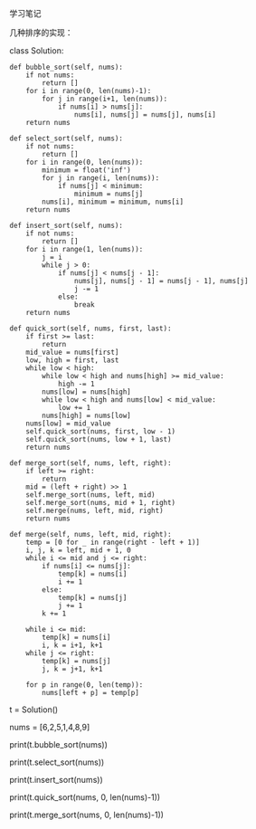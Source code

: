 学习笔记

几种排序的实现：

class Solution:

    def bubble_sort(self, nums):
        if not nums:
            return []
        for i in range(0, len(nums)-1):
            for j in range(i+1, len(nums)):
                if nums[i] > nums[j]:
                    nums[i], nums[j] = nums[j], nums[i]
        return nums

    def select_sort(self, nums):
        if not nums:
            return []
        for i in range(0, len(nums)):
            minimum = float('inf')
            for j in range(i, len(nums)):
                if nums[j] < minimum:
                    minimum = nums[j]
            nums[i], minimum = minimum, nums[i]
        return nums

    def insert_sort(self, nums):
        if not nums:
            return []
        for i in range(1, len(nums)):
            j = i
            while j > 0:
                if nums[j] < nums[j - 1]:
                    nums[j], nums[j - 1] = nums[j - 1], nums[j]
                    j -= 1
                else:
                    break
        return nums

    def quick_sort(self, nums, first, last):
        if first >= last:
            return
        mid_value = nums[first]
        low, high = first, last
        while low < high:
            while low < high and nums[high] >= mid_value:
                high -= 1
            nums[low] = nums[high]
            while low < high and nums[low] < mid_value:
                low += 1
            nums[high] = nums[low]
        nums[low] = mid_value
        self.quick_sort(nums, first, low - 1)
        self.quick_sort(nums, low + 1, last)
        return nums

    def merge_sort(self, nums, left, right):
        if left >= right:
            return
        mid = (left + right) >> 1
        self.merge_sort(nums, left, mid)
        self.merge_sort(nums, mid + 1, right)
        self.merge(nums, left, mid, right)
        return nums

    def merge(self, nums, left, mid, right):
        temp = [0 for _ in range(right - left + 1)]
        i, j, k = left, mid + 1, 0
        while i <= mid and j <= right:
            if nums[i] <= nums[j]:
                temp[k] = nums[i]
                i += 1
            else:
                temp[k] = nums[j]
                j += 1
            k += 1

        while i <= mid:
            temp[k] = nums[i]
            i, k = i+1, k+1
        while j <= right:
            temp[k] = nums[j]
            j, k = j+1, k+1

        for p in range(0, len(temp)):
            nums[left + p] = temp[p]

t = Solution()

nums = [6,2,5,1,4,8,9]

print(t.bubble_sort(nums))

print(t.select_sort(nums))

print(t.insert_sort(nums))

print(t.quick_sort(nums, 0, len(nums)-1))

print(t.merge_sort(nums, 0, len(nums)-1))

